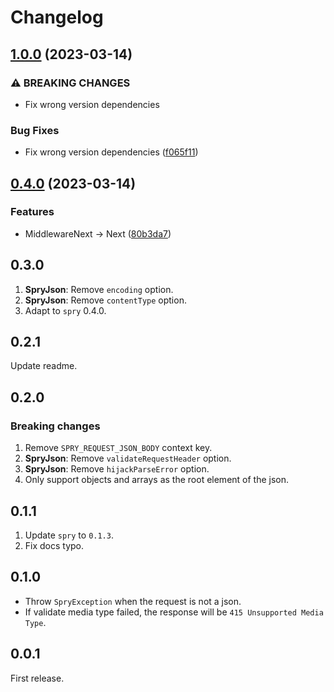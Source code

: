 # Changelog

## [1.0.0](https://github.com/odroe/spry/compare/spry_json-v0.4.0...spry_json-v1.0.0) (2023-03-14)


### ⚠ BREAKING CHANGES

* Fix wrong version dependencies

### Bug Fixes

* Fix wrong version dependencies ([f065f11](https://github.com/odroe/spry/commit/f065f11e72206e88353f7c93d2a06d3c559281ee))

## [0.4.0](https://github.com/odroe/spry/compare/spry_json-v0.3.0...spry_json-v0.4.0) (2023-03-14)


### Features

* MiddlewareNext -&gt; Next ([80b3da7](https://github.com/odroe/spry/commit/80b3da7927ad855032c8f3af2d965db5b2217c5f))

## 0.3.0

1. **SpryJson**: Remove `encoding` option.
2. **SpryJson**: Remove `contentType` option.
3. Adapt to `spry` 0.4.0.

## 0.2.1

Update readme.

## 0.2.0

### Breaking changes

1. Remove `SPRY_REQUEST_JSON_BODY` context key.
2. **SpryJson**: Remove `validateRequestHeader` option.
3. **SpryJson**: Remove `hijackParseError` option.
4. Only support objects and arrays as the root element of the json.

## 0.1.1

1. Update `spry` to `0.1.3`.
2. Fix docs typo.

## 0.1.0

- Throw `SpryException` when the request is not a json.
- If validate media type failed, the response will be `415 Unsupported Media Type`.

## 0.0.1

First release.

